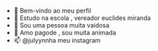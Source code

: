 - 👋 Bem-vindo ao meu perfil
- 👀 Estudo na escola , vereador euclides miranda 
- 🌱 Sou uma pessoa muita vaidosa 
- 💞️ Amo pagode , sou muita animada
- 📫 @julyynnha meu instagram

